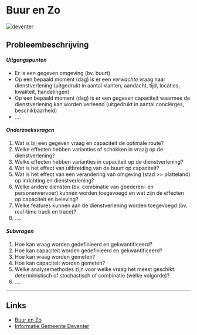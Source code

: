 # Buur en Zo

[![deventer](image.gif)](https://buurenzo.github.io/deventerdemo/)

## Probleembeschrijving

#### *Uitgangspunten*

-   Er is een gegeven omgeving (bv. buurt)
-   Op een bepaald moment (dag) is er een *verwachte* vraag naar dienstverlening (uitgedrukt in aantal klanten, aandacht, tijd, locaties, kwaliteit, handelingen)
-   Op een bepaald moment (dag) is er een gegeven capaciteit waarmee de dienstverlening kan worden verleend (uitgedrukt in aantal conciërges, beschikbaarheid)
-   ....

#### *Onderzoeksvragen*

1.  Wat is bij een gegeven vraag en capaciteit de optimale route?
2.  Welke effecten hebben varianties of schokken in vraag op de dienstverlening?
3.  Welke effecten hebben varianties in capaciteit op de dienstverlening?
4.  Wat is het effect van uitbreiding van de buurt op capaciteit?
5.  Wat is het effect van een verandering van omgeving (stad \>\> platteland) op inrichting en dienstverlening?
6.  Welke andere diensten (bv. combinatie van goederen- en personenvervoer) kunnen worden toegevoegd en wat zijn de effecten op capaciteit en beleving?
7.  Welke features kunnen aan de dienstverlening worden toegevoegd (bv. real-time track en trace)?
8.  ....

#### *Subvragen*

1.  Hoe kan vraag worden gedefinieerd en gekwantificeerd?
2.  Hoe kan capaciteit worden gedefinieerd en gekwantificeerd?
3.  Hoe kan vraag worden gemeten?
4.  Hoe kan capaciteit worden gemeten?
5.  Welke analysemethodes zijn voor welke vraag het meest geschikt: deterministisch of stochastisch of combinatie (welke volgorde)?
6.  ....

------------------------------------------------------------------------

## Links

-   [Buur en Zo](https://buurenzo.nl/)
-   [Informatie Gemeente Deventer](https://www.deventerwijzer.nl/is/organisatie/200533/buur-en-zo)
